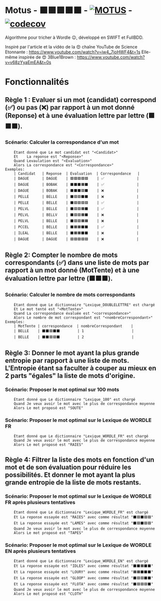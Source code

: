 # Motus - ⬛🟩🟩🟧⬛ - [![MOTUS](https://github.com/benjsei/Motus/actions/workflows/motus.yml/badge.svg)](https://github.com/benjsei/Motus/actions/workflows/motus.yml) - [![codecov](https://codecov.io/gh/benjsei/Motus/branch/master/graph/badge.svg?token=RM6QETZD2C)](https://codecov.io/gh/benjsei/Motus)

Algorithme pour tricher à Wordle 😉, développé en SWIFT et FullBDD.

Inspiré par l'article et la vidéo de la 😍 chaîne YouTube de Science Etonnante : https://www.youtube.com/watch?v=iw4_7ioHWF4&t=1s
Elle-même inspirée de 😍 3Blue1Brown : https://www.youtube.com/watch?v=v68zYyaEmEA&t=0s

# Fonctionnalités

## Règle 1 : Evaluer si un mot (candidat) correspond (✅) ou pas (❌) par rapport à un mot donné (Reponse) et à une évaluation lettre par lettre (🟩🟧⬛).

### Scénario: Calculer la correspondance d'un mot
        Étant donné que Le mot candidat est "<Candidat>"
        Et    La reponse est "<Reponse>"
        Quand Levaulation est "<Evaluation>"
        Alors La correspondance est "<Correspondance>"
    Exemples:
        | Candidat   | Reponse  | Evaluation  | Correspondance   |
        | DAGUE      | DAGUE    | 🟩🟩🟩🟩🟩    | ✅               |
        | DAGUE      | BOBAK    | ⬛⬛⬛🟧⬛    | ✅               |
        | DAGUE      | BOBAK    | ⬛⬛⬛🟩⬛    | ❌               |
        | PELLE      | BELLE    | ⬛🟩🟩⬛⬛    | ❌               |
        | PELLE      | BELLE    | ⬛🟩🟩🟩🟩    | ✅               |
        | PELVL      | BELLE    | ⬛🟩🟩🟧⬛    | ✅               |
        | PELVL      | BELLV    | ⬛🟩🟩🟧⬛    | ❌               |
        | PELVL      | BELLE    | ⬛🟩🟩🟧🟧    | ❌               |
        | PCCEL      | BELLE    | ⬛🟧🟧⬛⬛    | ✅               |
        | ILEAL      | BELLE    | ⬛🟧🟧⬛⬛    | ❌               |
        | DAGUE      | DAGUE    | 🟪🟩🟩🟩🟩    | ❌               |

 ## Règle 2: Compter le nombre de mots correspondants (✅) dans une liste de mots par rapport à un mot donné (MotTente) et à une évaluation lettre par lettre (🟩🟧⬛).
       
 ### Scénario: Calculer le nombre de mots correspondants
        Étant donné que Le dictionnaire "Lexique_DOUBLELETTRE" est chargé
        Et Le mot tenté est "<MotTente>"
        Quand La correspondance évaluée est "<correspondance>"
        Alors Le nombre de mot correspondant est "<nombreCorrespondant>"
    Exemples:
        | MotTente | correspondance  | nombreCorrespondant    |
        | BELLE    | ⬛⬛🟩⬛⬛        | 1                      |
        | BELLE    | ⬛⬛🟩🟩⬛        | 2                      |

## Règle 3: Donner le mot ayant la plus grande entropie par rapport à une liste de mots. L'Entropie étant sa faculter à couper au mieux en 2 parts "égales" la liste de mots d'origine.
 
### Scénario: Proposer le mot optimal sur 100 mots
        Étant donné que Le dictionnaire "Lexique_100" est chargé
        Quand Je veux avoir le mot avec le plus de correspondance moyenne
        Alors Le mot proposé est "SOUTE"

### Scénario: Proposer le mot optimal sur le Lexique de WORDLE FR
        Étant donné que Le dictionnaire "Lexique_WORDLE_FR" est chargé
        Quand Je veux avoir le mot avec le plus de correspondance moyenne
        Alors Le mot proposé est "RAIES"

## Règle 4: Filtrer la liste des mots en fonction d'un mot et de son évaluation pour réduire les possibilités. Et donner le mot ayant la plus grande entropie de la liste de mots restants. 
 
### Scénario: Proposer le mot optimal sur le Lexique de WORDLE FR après plusieurs tentatives
        Étant donné que Le dictionnaire "Lexique_WORDLE_FR" est chargé
        Et La reponse essayée est "RAIES" avec comme résultat "⬛🟩⬛🟩🟩"
        Et La reponse essayée est "LAMES" avec comme résultat "⬛🟩⬛🟩🟩"
        Quand Je veux avoir le mot avec le plus de correspondance moyenne
        Alors Le mot proposé est "TAPES"

### Scénario: Proposer le mot optimal sur le Lexique de WORDLE EN après plusieurs tentatives
        Étant donné que Le dictionnaire "Lexique_WORDLE_EN" est chargé
        Et La reponse essayée est "IDLES" avec comme résultat "⬛⬛🟧⬛⬛"
        Et La reponse essayée est "LOURY" avec comme résultat "🟧🟧⬛⬛⬛"
        Et La reponse essayée est "GLOOP" avec comme résultat "⬛🟩🟩⬛⬛"
        Et La reponse essayée est "FLOTA" avec comme résultat "⬛🟩🟩🟩⬛"
        Quand Je veux avoir le mot avec le plus de correspondance moyenne
        Alors Le mot proposé est "CLOTH"
